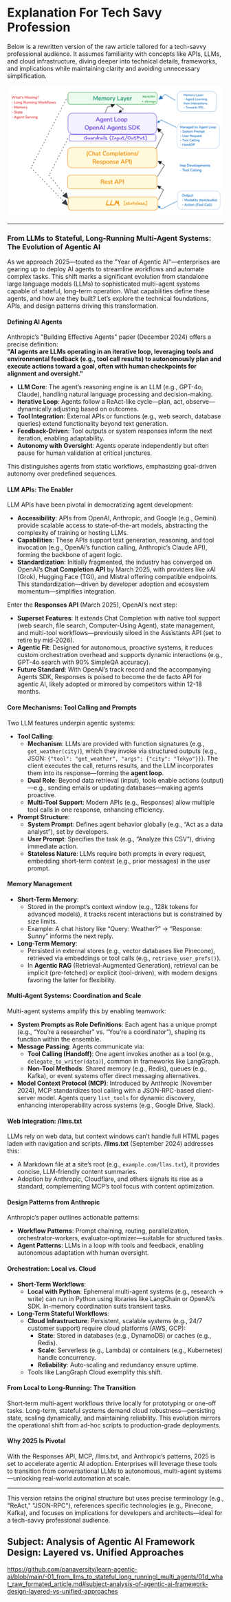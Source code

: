 # Explanation For Tech Savy Profession

Below is a rewritten version of the raw article tailored for a tech-savvy professional audience. It assumes familiarity with concepts like APIs, LLMs, and cloud infrastructure, diving deeper into technical details, frameworks, and implications while maintaining clarity and avoiding unnecessary simplification.

![Agent Orchestration Layer](./agent-orchestration-layer.png)

---

### From LLMs to Stateful, Long-Running Multi-Agent Systems: The Evolution of Agentic AI

As we approach 2025—touted as the "Year of Agentic AI"—enterprises are gearing up to deploy AI agents to streamline workflows and automate complex tasks. This shift marks a significant evolution from standalone large language models (LLMs) to sophisticated multi-agent systems capable of stateful, long-term operation. What capabilities define these agents, and how are they built? Let’s explore the technical foundations, APIs, and design patterns driving this transformation.

#### Defining AI Agents

Anthropic’s "Building Effective Agents" paper (December 2024) offers a precise definition:  
**"AI agents are LLMs operating in an iterative loop, leveraging tools and environmental feedback (e.g., tool call results) to autonomously plan and execute actions toward a goal, often with human checkpoints for alignment and oversight."**

- **LLM Core**: The agent’s reasoning engine is an LLM (e.g., GPT-4o, Claude), handling natural language processing and decision-making.
- **Iterative Loop**: Agents follow a ReAct-like cycle—plan, act, observe—dynamically adjusting based on outcomes.
- **Tool Integration**: External APIs or functions (e.g., web search, database queries) extend functionality beyond text generation.
- **Feedback-Driven**: Tool outputs or system responses inform the next iteration, enabling adaptability.
- **Autonomy with Oversight**: Agents operate independently but often pause for human validation at critical junctures.

This distinguishes agents from static workflows, emphasizing goal-driven autonomy over predefined sequences.

#### LLM APIs: The Enabler

LLM APIs have been pivotal in democratizing agent development:
- **Accessibility**: APIs from OpenAI, Anthropic, and Google (e.g., Gemini) provide scalable access to state-of-the-art models, abstracting the complexity of training or hosting LLMs.
- **Capabilities**: These APIs support text generation, reasoning, and tool invocation (e.g., OpenAI’s function calling, Anthropic’s Claude API), forming the backbone of agent logic.
- **Standardization**: Initially fragmented, the industry has converged on OpenAI’s **Chat Completion API** by March 2025, with providers like xAI (Grok), Hugging Face (TGI), and Mistral offering compatible endpoints. This standardization—driven by developer adoption and ecosystem momentum—simplifies integration.

Enter the **Responses API** (March 2025), OpenAI’s next step:
- **Superset Features**: It extends Chat Completion with native tool support (web search, file search, Computer-Using Agent), state management, and multi-tool workflows—previously siloed in the Assistants API (set to retire by mid-2026).
- **Agentic Fit**: Designed for autonomous, proactive systems, it reduces custom orchestration overhead and supports dynamic interactions (e.g., GPT-4o search with 90% SimpleQA accuracy).
- **Future Standard**: With OpenAI’s track record and the accompanying Agents SDK, Responses is poised to become the de facto API for agentic AI, likely adopted or mirrored by competitors within 12-18 months.

#### Core Mechanisms: Tool Calling and Prompts

Two LLM features underpin agentic systems:
- **Tool Calling**:
  - **Mechanism**: LLMs are provided with function signatures (e.g., `get_weather(city)`), which they invoke via structured outputs (e.g., JSON: `{"tool": "get_weather", "args": {"city": "Tokyo"}}`). The client executes the call, returns results, and the LLM incorporates them into its response—forming the **agent loop**.
  - **Dual Role**: Beyond data retrieval (input), tools enable actions (output)—e.g., sending emails or updating databases—making agents proactive.
  - **Multi-Tool Support**: Modern APIs (e.g., Responses) allow multiple tool calls in one response, enhancing efficiency.
- **Prompt Structure**:
  - **System Prompt**: Defines agent behavior globally (e.g., “Act as a data analyst”), set by developers.
  - **User Prompt**: Specifies the task (e.g., “Analyze this CSV”), driving immediate action.
  - **Stateless Nature**: LLMs require both prompts in every request, embedding short-term context (e.g., prior messages) in the user prompt.

#### Memory Management

- **Short-Term Memory**:
  - Stored in the prompt’s context window (e.g., 128k tokens for advanced models), it tracks recent interactions but is constrained by size limits.
  - Example: A chat history like “Query: Weather?” → “Response: Sunny” informs the next reply.
- **Long-Term Memory**:
  - Persisted in external stores (e.g., vector databases like Pinecone), retrieved via embeddings or tool calls (e.g., `retrieve_user_prefs()`).
  - In **Agentic RAG** (Retrieval-Augmented Generation), retrieval can be implicit (pre-fetched) or explicit (tool-driven), with modern designs favoring the latter for flexibility.

#### Multi-Agent Systems: Coordination and Scale

Multi-agent systems amplify this by enabling teamwork:
- **System Prompts as Role Definitions**: Each agent has a unique prompt (e.g., “You’re a researcher” vs. “You’re a coordinator”), shaping its function within the ensemble.
- **Message Passing**: Agents communicate via:
  - **Tool Calling (Handoff)**: One agent invokes another as a tool (e.g., `delegate_to_writer(data)`), common in frameworks like LangGraph.
  - **Non-Tool Methods**: Shared memory (e.g., Redis), queues (e.g., Kafka), or event systems offer direct messaging alternatives.
- **Model Context Protocol (MCP)**: Introduced by Anthropic (November 2024), MCP standardizes tool calling with a JSON-RPC-based client-server model. Agents query `list_tools` for dynamic discovery, enhancing interoperability across systems (e.g., Google Drive, Slack).

#### Web Integration: /llms.txt

LLMs rely on web data, but context windows can’t handle full HTML pages laden with navigation and scripts. **/llms.txt** (September 2024) addresses this:
- A Markdown file at a site’s root (e.g., `example.com/llms.txt`), it provides concise, LLM-friendly content summaries.
- Adoption by Anthropic, Cloudflare, and others signals its rise as a standard, complementing MCP’s tool focus with content optimization.

#### Design Patterns from Anthropic

Anthropic’s paper outlines actionable patterns:
- **Workflow Patterns**: Prompt chaining, routing, parallelization, orchestrator-workers, evaluator-optimizer—suitable for structured tasks.
- **Agent Patterns**: LLMs in a loop with tools and feedback, enabling autonomous adaptation with human oversight.

#### Orchestration: Local vs. Cloud

- **Short-Term Workflows**:
  - **Local with Python**: Ephemeral multi-agent systems (e.g., research → write) can run in Python using libraries like LangChain or OpenAI’s SDK. In-memory coordination suits transient tasks.
- **Long-Term Stateful Workflows**:
  - **Cloud Infrastructure**: Persistent, scalable systems (e.g., 24/7 customer support) require cloud platforms (AWS, GCP):
    - **State**: Stored in databases (e.g., DynamoDB) or caches (e.g., Redis).
    - **Scale**: Serverless (e.g., Lambda) or containers (e.g., Kubernetes) handle concurrency.
    - **Reliability**: Auto-scaling and redundancy ensure uptime.
  - Tools like LangGraph Cloud exemplify this shift.

#### From Local to Long-Running: The Transition

Short-term multi-agent workflows thrive locally for prototyping or one-off tasks. Long-term, stateful systems demand cloud robustness—persisting state, scaling dynamically, and maintaining reliability. This evolution mirrors the operational shift from ad-hoc scripts to production-grade deployments.

#### Why 2025 Is Pivotal

With the Responses API, MCP, /llms.txt, and Anthropic’s patterns, 2025 is set to accelerate agentic AI adoption. Enterprises will leverage these tools to transition from conversational LLMs to autonomous, multi-agent systems—unlocking real-world automation at scale.

---

This version retains the original structure but uses precise terminology (e.g., "ReAct," "JSON-RPC"), references specific technologies (e.g., Pinecone, Kafka), and focuses on implications for developers and architects—ideal for a tech-savvy professional audience.


## Subject: Analysis of Agentic AI Framework Design: Layered vs. Unified Approaches

https://github.com/panaversity/learn-agentic-ai/blob/main/-01_from_llms_to_stateful_long_runningl_multi_agents/01d_what_raw_formated_article.md#subject-analysis-of-agentic-ai-framework-design-layered-vs-unified-approaches

